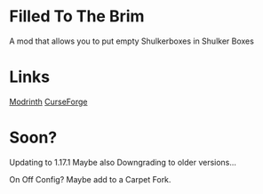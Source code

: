 # Filled To The Brim

A mod that allows you to put empty Shulkerboxes in Shulker Boxes

# Links
[Modrinth](https://modrinth.com/mod/filledtothebrim)
[CurseForge](https://www.curseforge.com/minecraft/mc-mods/filled-to-the-brim)


# Soon?

Updating to 1.17.1 
Maybe also Downgrading to older versions...

On Off Config? Maybe add to a Carpet Fork.


